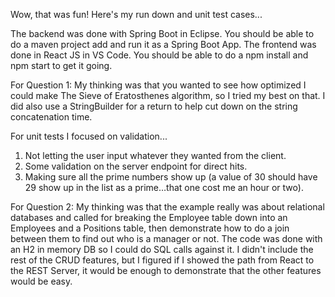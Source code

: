 Wow, that was fun! Here's my run down and unit test cases...

The backend was done with Spring Boot in Eclipse. You should be able to do a maven project add and run it as a Spring Boot App.
The frontend was done in React JS in VS Code. You should be able to do a npm install and npm start to get it going.

For Question 1:
My thinking was that you wanted to see how optimized I could make The Sieve of Eratosthenes algorithm, so I tried my best on that. I did also use a StringBuilder for a return to help cut down on the string concatenation time.

For unit tests I focused on validation...
1) Not letting the user input whatever they wanted from the client. 
2) Some validation on the server endpoint for direct hits.
3) Making sure all the prime numbers show up (a value of 30 should have 29 show up in the list as a prime…that one cost me an hour or two).

For Question 2:
My thinking was that the example really was about relational databases and called for breaking the Employee table down into an Employees and a Positions table, then demonstrate how to do a join between them to find out who is a manager or not. The code was done with an H2 in memory DB so I could do SQL calls against it. I didn't include the rest of the CRUD features, but I figured if I showed the path from React to the REST Server, it would be enough to demonstrate that the other features would be easy.
